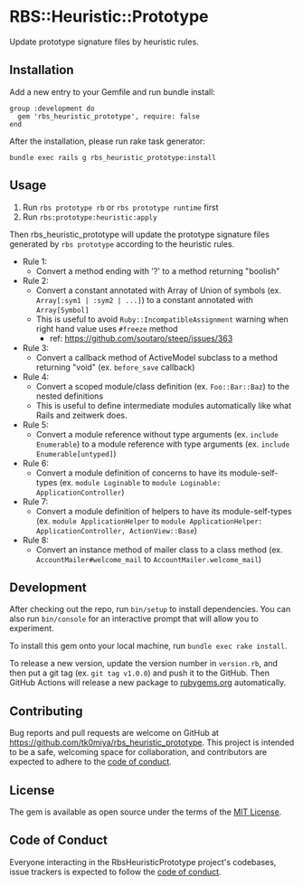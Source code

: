# RBS::Heuristic::Prototype

Update prototype signature files by heuristic rules.

## Installation

Add a new entry to your Gemfile and run bundle install:

```
group :development do
  gem 'rbs_heuristic_prototype', require: false
end
```

After the installation, please run rake task generator:

```
bundle exec rails g rbs_heuristic_prototype:install
```

## Usage

1. Run `rbs prototype rb` or `rbs prototype runtime` first
2. Run `rbs:prototype:heuristic:apply`

Then rbs_heuristic_prototype will update the prototype signature files generated
by `rbs prototype` according to the heuristic rules.

* Rule 1:
  * Convert a method ending with '?' to a method returning "boolish"
* Rule 2:
  * Convert a constant annotated with Array of Union of symbols (ex. `Array[:sym1 | :sym2 | ...]`) to a constant annotated with `Array[Symbol]`
  * This is useful to avoid `Ruby::IncompatibleAssignment` warning when right hand value uses `#freeze` method
    * ref: https://github.com/soutaro/steep/issues/363
* Rule 3:
  * Convert a callback method of ActiveModel subclass to a method returning "void" (ex. `before_save` callback)
* Rule 4:
  * Convert a scoped module/class definition (ex. `Foo::Bar::Baz`) to the nested definitions
  * This is useful to define intermediate modules automatically like what Rails and zeitwerk does.
* Rule 5:
  * Convert a module reference without type arguments (ex. `include Enumerable`) to a module reference with type arguments (ex. `include Enumerable[untyped]`)
* Rule 6:
  * Convert a module definition of concerns to have its module-self-types (ex. `module Loginable` to `module Loginable: ApplicationController`)
* Rule 7:
  * Convert a module definition of helpers to have its module-self-types (ex. `module ApplicationHelper` to `module ApplicationHelper: ApplicationController, ActionView::Base`)
* Rule 8:
  * Convert an instance method of mailer class to a class method (ex. `AccountMailer#welcome_mail` to `AccountMailer.welcome_mail`)

## Development

After checking out the repo, run `bin/setup` to install dependencies. You can also
run `bin/console` for an interactive prompt that will allow you to experiment.

To install this gem onto your local machine, run `bundle exec rake install`.

To release a new version, update the version number in `version.rb`, and then put
a git tag (ex. `git tag v1.0.0`) and push it to the GitHub. Then GitHub Actions
will release a new package to [rubygems.org](https://rubygems.org) automatically.

## Contributing

Bug reports and pull requests are welcome on GitHub at https://github.com/tk0miya/rbs_heuristic_prototype.
This project is intended to be a safe, welcoming space for collaboration, and contributors are
expected to adhere to the [code of conduct](https://github.com/tk0miya/rbs_heuristic_prototype/blob/main/CODE_OF_CONDUCT.md).

## License

The gem is available as open source under the terms of the [MIT License](https://opensource.org/licenses/MIT).

## Code of Conduct

Everyone interacting in the RbsHeuristicPrototype project's codebases, issue trackers is
expected to follow the [code of conduct](https://github.com/tk0miya/rbs_heuristic_prototype/blob/main/CODE_OF_CONDUCT.md).
